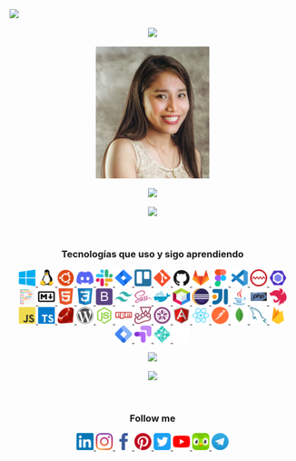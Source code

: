 <!--
### Hi there 👋
**sgcm14/sgcm14** is a ✨ _special_ ✨ repository because its `README.md` (this file) appears on your GitHub profile.

Here are some ideas to get you started:

- 🔭 I’m currently working on ...
- 🌱 I’m currently learning ...
- 👯 I’m looking to collaborate on ...
- 🤔 I’m looking for help with ...
- 💬 Ask me about ...
- 📫 How to reach me: ...
- 😄 Pronouns: ...
- ⚡ Fun fact: ...
-->
![](https://hit.yhype.me/github/profile?user_id=44757651)

<p align="center"><img src="https://readme-typing-svg.herokuapp.com/?color=%23F7479B&lines=Sammy+G.+Cantoral+Montejo+(sgcm14)"></p>

<p align="center"><a><img src="https://raw.githubusercontent.com/sgcm14/sgcm14/main/sammy.jpg" width="200"></a></p>

<p align="center"> <img src="https://readme-typing-svg.herokuapp.com/?color=%23F7479B&lines=Ing.+de+Sistemas+Colegiada;Frontend+Developer+-+Angular"></p>


<p align="center"><img src="https://profile-counter.glitch.me/{sgcm14}/count.svg"></p>

<br>

<h3 align="center">Tecnologías que uso y sigo aprendiendo</h3>

<p align="center">
    <a href="https://www.microsoft.com/es-es/windows" target="_blank">
        <img src="https://raw.githubusercontent.com/sgcm14/sgcm14/2eca8deae8152cdbf0de7e62aad2a0ce66ef687f/windows.svg" width="30" height="30"/>
    </a>
     <a href="https://www.linux.org/" target="_blank">
        <img src="https://raw.githubusercontent.com/sgcm14/sgcm14/2a0e18a15b68201c65a8335a3f3856f7947c48f4/linux.svg" width="30" height="30"/>
    </a>
    <a href="https://ubuntu.com/" target="_blank">
        <img src="https://raw.githubusercontent.com/sgcm14/sgcm14/c8b99481dda545c8a48e272303856b8ef59a8617/ubuntu.svg" width="30" height="30"/>
    </a>
    <a  href="https://discord.com/" target="_blank">
        <img src="https://raw.githubusercontent.com/sgcm14/sgcm14/f8d42a740e0318600b9ea357ca7dbb1b35af2986/discord.svg" width="30" height="30"/>
    </a>
    <a  href="https://slack.com/intl/es-la" target="_blank">
        <img src="https://raw.githubusercontent.com/sgcm14/sgcm14/f8d42a740e0318600b9ea357ca7dbb1b35af2986/slack.svg" width="30" height="30"/>
    </a>
    <a  href="https://www.atlassian.com/es/software/jira" target="_blank">
        <img src="https://raw.githubusercontent.com/sgcm14/sgcm14/cb977f30a463bcb5aa0cbbf0913d13aa961776f0/jira.svg" width="30" height="30"/>
    </a>
    <a  href="https://trello.com/" target="_blank">
         <img src="https://raw.githubusercontent.com/sgcm14/sgcm14/a80baf5c49654c932c5ddf4b4e4a4c276dad9fc8/trello.svg" width="30" height="30"/>
    </a>
    <a href="https://git-scm.com/" target="_blank">
        <img src="https://raw.githubusercontent.com/sgcm14/sgcm14/2eca8deae8152cdbf0de7e62aad2a0ce66ef687f/git.svg" width="30" height="30"/>
    </a>
    <a  href="https://github.com/" target="_blank">
        <img src="https://raw.githubusercontent.com/sgcm14/sgcm14/2eca8deae8152cdbf0de7e62aad2a0ce66ef687f/github.svg" width="30" height="30"/>
    </a>
    <a  href="https://about.gitlab.com/" target="_blank">
        <img src="https://raw.githubusercontent.com/sgcm14/sgcm14/1370a6504cb1cca5ffce0a3eb67cbbb2c637b09a/gitlab.svg" width="30" height="30"/>
    </a>
    <a  href="https://www.figma.com/" target="_blank">
        <img src="https://raw.githubusercontent.com/sgcm14/sgcm14/1f6ed0fa04190e151fe7e8b11c443be87538cd27/figma.svg" width="30" height="30"/>
    </a>
    <a href="https://code.visualstudio.com/" target="_blank">
        <img src="https://raw.githubusercontent.com/sgcm14/sgcm14/1f6ed0fa04190e151fe7e8b11c443be87538cd27/vscode.svg" width="30" height="30"/>
    </a>
    <a href="https://www.sonarsource.com/" target="_blank">
        <img src="https://raw.githubusercontent.com/sgcm14/sgcm14/a80baf5c49654c932c5ddf4b4e4a4c276dad9fc8/sonarlint.svg" width="30" height="30"/>
    </a>
    <a href="https://eslint.org/" target="_blank">
        <img src="https://raw.githubusercontent.com/sgcm14/sgcm14/a80baf5c49654c932c5ddf4b4e4a4c276dad9fc8/eslint.svg" width="30" height="30"/>
    </a>
     <a href="https://prettier.io/" target="_blank">
        <img src="https://raw.githubusercontent.com/sgcm14/sgcm14/a80baf5c49654c932c5ddf4b4e4a4c276dad9fc8/prettier.svg" width="30" height="30"/>
    </a>
     <a href="https://markdown.es/" target="_blank">
        <img src="https://raw.githubusercontent.com/sgcm14/sgcm14/6c58c26d0480c971dfd5c9d5d86a2778dce2bb14/markdown.svg" width="30" height="30"/>
    </a>
    <a href="https://developer.mozilla.org/es/docs/Web/HTML" target="_blank">
        <img src="https://raw.githubusercontent.com/sgcm14/sgcm14/2eca8deae8152cdbf0de7e62aad2a0ce66ef687f/html5.svg" width="30" height="30"/>
    </a>
    <a href="https://developer.mozilla.org/es/docs/Web/CSS" target="_blank">
        <img src="https://raw.githubusercontent.com/sgcm14/sgcm14/2eca8deae8152cdbf0de7e62aad2a0ce66ef687f/css3.svg" width="30" height="30"/>
    </a>
    <a href="https://getbootstrap.com/" target="_blank">
        <img src="https://raw.githubusercontent.com/sgcm14/sgcm14/2eca8deae8152cdbf0de7e62aad2a0ce66ef687f/bootstrap.svg" width="30" height="30"/>
    </a>
    <a href="https://tailwindcss.com/" target="_blank">
        <img src="https://raw.githubusercontent.com/sgcm14/sgcm14/1f6ed0fa04190e151fe7e8b11c443be87538cd27/tailwindcss.svg" width="30" height="30"/>
    </a>
    <a href="https://sass-lang.com/" target="_blank">
        <img src="https://raw.githubusercontent.com/sgcm14/sgcm14/2eca8deae8152cdbf0de7e62aad2a0ce66ef687f/sass.svg" width="30" height="30"/>
    </a>
    <a href="https://www.docker.com/" target="_blank">
        <img src="https://raw.githubusercontent.com/sgcm14/sgcm14/acdb820daea2f5102d843bdbd14ec582192088e9/docker.svg" width="30" height="30"/>
    </a>
    <a href="https://netbeans.apache.org/" target="_blank">
        <img src="https://raw.githubusercontent.com/sgcm14/sgcm14/main/netbeans.png" width="30" height="30"/>
    </a>
    <a href="https://eclipseide.org/" target="_blank">
        <img src="https://raw.githubusercontent.com/sgcm14/sgcm14/2a0e18a15b68201c65a8335a3f3856f7947c48f4/eclipse.svg" width="30" height="30"/>
    </a>
    <a href="https://www.jetbrains.com/es-es/idea/" target="_blank">
        <img src="https://raw.githubusercontent.com/sgcm14/sgcm14/2a0e18a15b68201c65a8335a3f3856f7947c48f4/intellij.svg" width="30" height="30"/>
    </a>
    <a href="https://www.java.com/es/" target="_blank">
        <img src="https://raw.githubusercontent.com/sgcm14/sgcm14/2eca8deae8152cdbf0de7e62aad2a0ce66ef687f/java.svg" width="30" height="30"/>
    </a>
    <a href="https://www.php.net/" target="_blank">
        <img src="https://raw.githubusercontent.com/sgcm14/sgcm14/2eca8deae8152cdbf0de7e62aad2a0ce66ef687f/php.svg" width="30" height="30"/>
    </a>
     <a href="https://nestjs.com/" target="_blank">
        <img src="https://raw.githubusercontent.com/sgcm14/sgcm14/112e1f9243ea534c2e2c0a5e93b5b69be058ac09/nestjs.svg" width="30" height="30"/>
    </a>
    <a href="https://www.javascript.com/" target="_blank">
        <img src="https://raw.githubusercontent.com/sgcm14/sgcm14/2eca8deae8152cdbf0de7e62aad2a0ce66ef687f/javascript.svg" width="30" height="30"/>
    </a>
    <a href="https://www.typescriptlang.org/" target="_blank">
        <img src="https://raw.githubusercontent.com/sgcm14/sgcm14/1f6ed0fa04190e151fe7e8b11c443be87538cd27/typescript.svg" width="30" height="30"/>
    </a>
    <a href="https://www.ruby-lang.org/es/" target="_blank">
        <img src="https://raw.githubusercontent.com/sgcm14/sgcm14/1f6ed0fa04190e151fe7e8b11c443be87538cd27/ruby.svg" width="30" height="30"/>
    </a>
    <a href="https://wordpress.com/es" target="_blank">
        <img src="https://raw.githubusercontent.com/sgcm14/sgcm14/2eca8deae8152cdbf0de7e62aad2a0ce66ef687f/wordpress.svg" width="30" height="30"/>
    </a>
    <a href="https://nodejs.org/es/" target="_blank">
        <img src="https://raw.githubusercontent.com/sgcm14/sgcm14/2eca8deae8152cdbf0de7e62aad2a0ce66ef687f/nodejs.svg" width="30" height="30"/>
    </a>
    <a href="https://www.npmjs.com/" target="_blank">
        <img src="https://raw.githubusercontent.com/sgcm14/sgcm14/2eca8deae8152cdbf0de7e62aad2a0ce66ef687f/npm.svg" width="30" height="30"/>
    </a>
    <a href="https://jestjs.io/" target="_blank">
        <img src="https://raw.githubusercontent.com/sgcm14/sgcm14/1f6ed0fa04190e151fe7e8b11c443be87538cd27/jest.svg" width="30" height="30"/>
    </a>
    <a href="https://jasmine.github.io/" target="_blank">
        <img src="https://raw.githubusercontent.com/sgcm14/sgcm14/5603dedfd15e5269508547f309362e435800ecab/jasmine.svg" width="30" height="30"/>
    </a>
    <a href="https://angular.io/" target="_blank">
        <img src="https://raw.githubusercontent.com/sgcm14/sgcm14/1f6ed0fa04190e151fe7e8b11c443be87538cd27/angularjs.svg" width="30" height="30"/>
    </a>
    <a href="https://es.react.dev/" target="_blank">
        <img src="https://raw.githubusercontent.com/sgcm14/sgcm14/1ce572a7a286fabdfb7c5095ccefefb8d40a36a5/react.svg"  width="30" height="30"/>
    </a>
    <a href="https://www.postman.com/" target="_blank">
        <img src="https://raw.githubusercontent.com/sgcm14/sgcm14/4f530977e8376afca1086d9ed8bc75c02c0fb56e/postman.svg" width="30" height="30"/>
    </a>
    <a href="https://www.mongodb.com/" target="_blank">
        <img src="https://raw.githubusercontent.com/sgcm14/sgcm14/e9eea351d25da370259752252f2adae4e9c0630a/mongodb.svg" width="30" height="30"/>
    </a>    
    <a href="https://www.mysql.com/" target="_blank">
        <img src="https://raw.githubusercontent.com/sgcm14/sgcm14/2eca8deae8152cdbf0de7e62aad2a0ce66ef687f/mysql.svg" width="30" height="30"/>
    </a>
    <a href="https://firebase.google.com/" target="_blank">
        <img src="https://raw.githubusercontent.com/sgcm14/sgcm14/2eca8deae8152cdbf0de7e62aad2a0ce66ef687f/firebase.svg" width="30" height="30"/>
    </a>
    <a href="https://tagmanager.google.com/" target="_blank">
        <img src="https://github.com/sgcm14/sgcm14/blob/main/google-tag-manager.svg" width="30" height="30"/>
    </a>
    <a href="https://optimize.google.com/" target="_blank">
        <img src="https://github.com/sgcm14/sgcm14/blob/main/google-optimize.svg" width="30" height="30"/>
    </a>
    <a href="https://www.netlify.com/" target="_blank">
        <img src="https://github.com/sgcm14/sgcm14/blob/main/netlify.svg" width="30" height="30"/>
    </a>
    <a href="https://railway.app/" target="_blank">
        <img src="https://raw.githubusercontent.com/sgcm14/sgcm14/98924667584b83a301f3ad5c76761f82ab37a347/railway.svg" width="30" height="30"/>
    </a>

</p>

<p align="center">
    <img src="https://github-readme-stats.vercel.app/api/top-langs/?username=sgcm14&langs_count=10&theme=dracula&layout=compact">
</p>

<p align="center">
    <img src="https://github-readme-stats.vercel.app/api?username=sgcm14&show_icons=true&theme=dracula"/>
</p>

<br>

<h3 align="center">Follow me</h3>

<p align="center">
      <a href="https://linkedin.com/in/sgcm14/" target="_blank">
        <img src="https://raw.githubusercontent.com/sgcm14/sgcm14/770666204fc98fec4546b9653966f6e16a7d97a8/linkedin.svg" height="30" width="30">
      </a>
      <a href="https://www.instagram.com/sgcm14/" target="_blank">
        <img  src="https://raw.githubusercontent.com/sgcm14/sgcm14/770666204fc98fec4546b9653966f6e16a7d97a8/instagram.svg" height="30" width="30">
      </a>
      <a href="https://www.facebook.com/sgcm14" target="_blank">
        <img src="https://raw.githubusercontent.com/sgcm14/sgcm14/770666204fc98fec4546b9653966f6e16a7d97a8/facebook.svg" height="30" width="30">
      </a>
      <a href="https://www.pinterest.com/sgcm14/" target="_blank">
        <img src="https://raw.githubusercontent.com/sgcm14/sgcm14/770666204fc98fec4546b9653966f6e16a7d97a8/pinterest.svg" height="30" width="30">
      </a>
      <a href="http://twitter.com/sgcm14" target="_blank">
        <img src="https://raw.githubusercontent.com/sgcm14/sgcm14/770666204fc98fec4546b9653966f6e16a7d97a8/twitter.svg" height="30" width="30">
      </a>
      <a href="https://youtube.com/sgcm14" target="_blank">
        <img src="https://raw.githubusercontent.com/sgcm14/sgcm14/770666204fc98fec4546b9653966f6e16a7d97a8/youtube.svg" height="30" width="30">
      </a>
      <a href="https://www.duolingo.com/profile/sgcm14" target="_blank">
        <img src="https://raw.githubusercontent.com/sgcm14/sgcm14/770666204fc98fec4546b9653966f6e16a7d97a8/duolingo.png" height="30" width="30">
      </a>
      <a href="https://t.me/sgcm14" target="_blank">
        <img src="https://raw.githubusercontent.com/sgcm14/sgcm14/770666204fc98fec4546b9653966f6e16a7d97a8/telegram.svg" height="30" width="30">
      </a>
</p>

